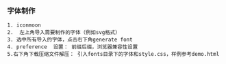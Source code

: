 ### 字体制作
    1. iconmoon 
    2.  左上角导入需要制作的字体（例如svg格式）
    3. 选中所有导入的字体，点击右下角generate font 
    4. preference  设置： 前缀后缀，浏览器兼容性设置
    5.右下角下载压缩文件解压： 引入fonts目录下的字体和style.css，样例参考demo.html
